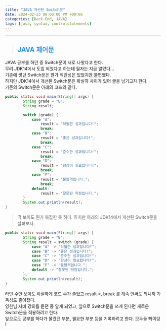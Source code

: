 ```yaml
---
title: "JAVA 개선된 Switch문"
date: 2024-02-23 06:00:00 PM +09:00
categories: [Back-End, JAVA]
tags: [java, syntax, controlstatements]
---
```

***

>## <span style='color:#1E90FF'>JAVA 제어문</span>
JAVA 공부를 하던 중 Switch문이 새로 나왔다고 한다. <br>
무려 JDK14에서 도입 되었다고 하는데 필자는 지금 알았다... <br>
기존에 썻던 Switch문은 뭔가 직관성은 있었지만 불편했다. <br>
하지만 JDK14에서 개선된 Switch문은 확실히 차이가 있어 글을 남기고자 한다. <br>
기존의 Switch문은 아래의 코드와 같다.

```java
public static void main(String[] args) {
        String grade = "B";
        String result;

        switch (grade) {
            case "A":
                result = "탁월한 성과입니다!";
                break;
            case "B":
                result = "좋은 성과입니다!";
                break;
            case "C":
                result = "준수한 성과입니다!";
                break;
            case "D":
                result = "향상이 필요합니다!";
                break;
            case "F":
                result = "불합격입니다.";
                break;
            default:
                result = "잘못된 학점입니다.";
        }
        System.out.println(result);
}
```

> 딱 보아도 뭔가 복잡한 듯 하다. 하지만 아래의 JDK14에서 개선된 Switch문을 살펴보자.
```java
public static void main(String[] args) {
        String grade = "B";
        String result = switch (grade) {
            case "A" -> "탁월한 성과입니다!";
            case "B" -> "좋은 성과입니다!";
            case "C" -> "준수한 성과입니다!";
            case "D" -> "향상이 필요합니다!";
            case "F" -> "불합격입니다.";
            default -> "잘못된 학점입니다.";
        };
        System.out.println(result);
}
```
라인 수만 보아도 확실하게 코드 수가 줄었고 result =, break 를 계속 안써도 되니까 가독성도 좋아졌다. <br>
영한님 자바 강의를 듣던 중 알게 되었고, 앞으로 Switch문을 쓰게 된다면 새로운 Switch문을 적용하려고 한다. <br>
앞으로도 공부를 하다가 몰랐던 부분, 필요한 부분 등을 기록하려고 한다. 모두들 뽜이팅 !
